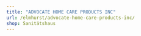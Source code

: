 ```yaml
---
title: "ADVOCATE HOME CARE PRODUCTS INC"
url: /elmhurst/advocate-home-care-products-inc/
shop: Sanitätshaus
---
```

